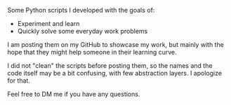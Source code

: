 Some Python scripts I developed with the goals of:
- Experiment and learn
- Quickly solve some everyday work problems

I am posting them on my GitHub to showcase my work, but mainly with the hope that they might help someone in their learning curve.

I did not "clean" the scripts before posting them, so the names and the code itself may be a bit confusing, with few abstraction layers.
I apologize for that.

Feel free to DM me if you have any questions.
